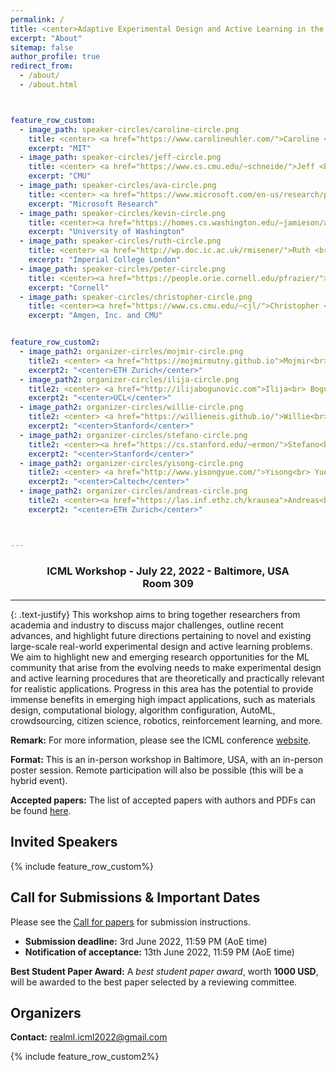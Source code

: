 ```yaml
---
permalink: /
title: <center>Adaptive Experimental Design and Active Learning in the Real World</center>
excerpt: "About"
sitemap: false
author_profile: true
redirect_from:
  - /about/
  - /about.html



feature_row_custom:
  - image_path: speaker-circles/caroline-circle.png
    title: <center> <a href="https://www.carolineuhler.com/">Caroline <br> Uhler</a></center>
    excerpt: "MIT"
  - image_path: speaker-circles/jeff-circle.png
    title: <center> <a href="https://www.cs.cmu.edu/~schneide/">Jeff <br> Schneider</a></center>
    excerpt: "CMU"
  - image_path: speaker-circles/ava-circle.png
    title: <center> <a href="https://www.microsoft.com/en-us/research/people/avasoleimany/">Ava <br> Soleimany</a></center>
    excerpt: "Microsoft Research"  
  - image_path: speaker-circles/kevin-circle.png
    title: <center><a href="https://homes.cs.washington.edu/~jamieson/about.html">Kevin <br> Jamieson</a></center>
    excerpt: "University of Washington"
  - image_path: speaker-circles/ruth-circle.png
    title: <center> <a href="http://wp.doc.ic.ac.uk/rmisener/">Ruth <br> Misener</a></center>
    excerpt: "Imperial College London"
  - image_path: speaker-circles/peter-circle.png
    title: <center><a href="https://people.orie.cornell.edu/pfrazier/">Peter <br> Frazier</a></center>
    excerpt: "Cornell"
  - image_path: speaker-circles/christopher-circle.png
    title: <center><a href="https://www.cs.cmu.edu/~cjl/">Christopher <br> Langmead</a></center>
    excerpt: "Amgen, Inc. and CMU"


feature_row_custom2:
  - image_path2: organizer-circles/mojmir-circle.png
    title2: <center> <a href="https://mojmirmutny.github.io">Mojmir<br> Mutny</a></center>
    excerpt2: "<center>ETH Zurich</center>"
  - image_path2: organizer-circles/ilija-circle.png
    title2: <center> <a href="http://ilijabogunovic.com">Ilija<br> Bogunovic</a></center>
    excerpt2: "<center>UCL</center>"
  - image_path2: organizer-circles/willie-circle.png
    title2: <center> <a href="https://willieneis.github.io/">Willie<br> Neiswanger</a> </center>
    excerpt2: "<center>Stanford</center>"
  - image_path2: organizer-circles/stefano-circle.png
    title2: <center><a href="https://cs.stanford.edu/~ermon/">Stefano<br> Ermon</a></center>
    excerpt2: "<center>Stanford</center>"
  - image_path2: organizer-circles/yisong-circle.png
    title2: <center> <a href="http://www.yisongyue.com/">Yisong<br> Yue</a></center>
    excerpt2: "<center>Caltech</center>"
  - image_path2: organizer-circles/andreas-circle.png
    title2: <center><a href="https://las.inf.ethz.ch/krausea">Andreas<br> Krause</a></center>
    excerpt2: "<center>ETH Zurich</center>"



---
```

### <center>ICML Workshop - July 22, 2022 - Baltimore, USA<br/>Room 309</center> ###
------

{: .text-justify}
This workshop aims to bring together researchers from academia and industry to discuss major challenges, outline recent advances, and highlight future directions pertaining to novel and existing large-scale real-world experimental design and active learning problems. We aim to highlight new and emerging research opportunities for the ML community that arise from the evolving needs to make experimental design and active learning procedures that are theoretically and practically relevant for realistic applications. Progress in this area has the potential to provide immense benefits in emerging high impact applications, such as materials design, computational biology, algorithm configuration, AutoML, crowdsourcing, citizen science, robotics, reinforcement learning, and more.


**Remark:** For more information, please see the ICML conference [website](https://icml.cc/Conferences/2022/Dates).

**Format:** This is an in-person workshop in Baltimore, USA, with an in-person poster session. Remote participation will also be possible (this will be a hybrid event).

**Accepted papers:** The list of accepted papers with authors and PDFs can be found [here](/accepted/).

Invited Speakers
------
{% include feature_row_custom%}

Call for Submissions & Important Dates
------
Please see the [Call for papers](/cfp/) for submission instructions.
* **Submission deadline:** 3rd June 2022, 11:59 PM (AoE time)
* **Notification of acceptance:** 13th June 2022, 11:59 PM (AoE time)

**Best Student Paper Award:** A *best student paper award*, worth **1000 USD**, will be awarded to the best paper selected by a reviewing committee.

<!-- * [Camera-ready paper](cfp.md#camera-ready-instructions) submission deadline: 15 July 2020, 11:59 PM (AoE time)
* [Lightning talk slides](cfp.md#lightning-talk-instructions) submission deadline: 15 July 2020, 11:59 PM (AoE time)
* Workshop date: 18th July 2020 -->


<!-- Talks
------ -->



Organizers
------
<!-- * **[Mojmir Mutny](https://mojmirmutny.github.io)** (ETH Zurich)
* **[Ilija Bogunovic](https://ilijabogunovic.com)** (UCL)
* **[Willie Neiswanger](https://willieneis.github.io/)** (Stanford)
* **[Stefano Ermon](https://cs.stanford.edu/~ermon/)** (Stanford)
* **[Yisong Yue](http://www.yisongyue.com/)** (Caltech)
* **[Andreas Krause](https://las.inf.ethz.ch/krausea)** (ETH Zurich) -->


**Contact:** realml.icml2022@gmail.com

{% include feature_row_custom2%}
